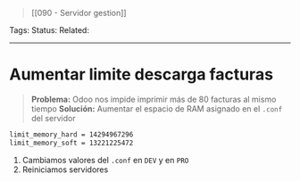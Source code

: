 > [[090  - Servidor gestion]]

Tags: 
Status: 
Related: 

___

# Aumentar limite descarga facturas

> **Problema:** Odoo nos impide imprimir más de 80 facturas al mismo tiempo
> **Solución:** Aumentar el espacio de RAM asignado en el `.conf` del servidor

```sh
limit_memory_hard = 14294967296
limit_memory_soft = 13221225472
```

1. Cambiamos valores del `.conf` en `DEV` y en `PRO`
2. Reiniciamos servidores